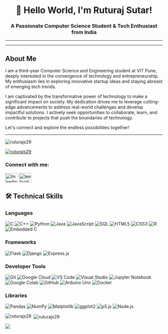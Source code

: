 <h1 align="center">👋 Hello World, I'm Ruturaj Sutar! </h1>
<h3 align="center">A Passionate Computer Science Student & Tech Enthusiast from India</h3>

---
---

## About Me

I am a third-year Computer Science and Engineering student at VIT Pune, deeply interested in the convergence of technology and entrepreneurship. My enthusiasm lies in exploring innovative startup ideas and staying abreast of emerging tech trends.

I am captivated by the transformative power of technology to make a significant impact on society. My dedication drives me to leverage cutting-edge advancements to address real-world challenges and develop impactful solutions. I actively seek opportunities to collaborate, learn, and contribute to projects that push the boundaries of technology.

Let's connect and explore the endless possibilities together!

---


<p align="left"> <img src="https://komarev.com/ghpvc/?username=ruturajs29&label=Profile%20views&color=0e75b6&style=flat" alt="ruturajs29" /> </p>

<p align="left"> <a href="https://github.com/ryo-ma/github-profile-trophy"><img src="https://github-profile-trophy.vercel.app/?username=ruturajs29" alt="ruturajs29" /></a> </p>

<h3 align="left">Connect with me:</h3>
<p align="left">
<a href="https://www.linkedin.com/in/ruturaj-sutar/" target="blank"><img align="center" src="https://raw.githubusercontent.com/rahuldkjain/github-profile-readme-generator/master/src/images/icons/Social/linked-in-alt.svg" alt="linkedin.com/in/ruturaj-sutar-678166216" height="30" width="40" /></a>
  <a href="[https://leetcode.com/ruturaj_sutar](https://leetcode.com/u/ruturajsutar2929/)/" target="_blank">
  <img align="center" src="https://cdn.jsdelivr.net/gh/simple-icons/simple-icons/icons/leetcode.svg" alt="leetcode.com/ruturaj_sutar" height="30" width="40" />
</a>

</p>


## 🛠️ Technical Skills
### Languages

![C](https://img.shields.io/badge/C-00599C?style=flat&logo=c&logoColor=white)
![C++](https://img.shields.io/badge/C++-00599C?style=flat&logo=c%2B%2B&logoColor=white)
![Python](https://img.shields.io/badge/Python-3776AB?style=flat&logo=python&logoColor=white)
![Java](https://img.shields.io/badge/Java-ED8B00?style=flat&logo=java&logoColor=white)
![JavaScript](https://img.shields.io/badge/JavaScript-F7DF1E?style=flat&logo=javascript&logoColor=black)
![SQL](https://img.shields.io/badge/Postgres-316192?style=flat&logo=postgresql&logoColor=white)
![HTML5](https://img.shields.io/badge/HTML5-E34F26?style=flat&logo=html5&logoColor=white)
![CSS3](https://img.shields.io/badge/CSS3-1572B6?style=flat&logo=css3&logoColor=white)
![R](https://img.shields.io/badge/R-276DC3?style=flat&logo=r&logoColor=white)
![Embedded C](https://img.shields.io/badge/Embedded%20C-00599C?style=flat&logo=c&logoColor=white)

### Frameworks

![Flask](https://img.shields.io/badge/Flask-000000?style=flat&logo=flask&logoColor=white)
![Django](https://img.shields.io/badge/Django-092E20?style=flat&logo=django&logoColor=white)
![Express.js](https://img.shields.io/badge/Express.js-000000?style=flat&logo=express&logoColor=white)

### Developer Tools

![Git](https://img.shields.io/badge/Git-F05032?style=flat&logo=git&logoColor=white)
![Google Cloud](https://img.shields.io/badge/Google%20Cloud-4285F4?style=flat&logo=google-cloud&logoColor=white)
![VS Code](https://img.shields.io/badge/VS%20Code-007ACC?style=flat&logo=visual-studio-code&logoColor=white)
![Visual Studio](https://img.shields.io/badge/Visual%20Studio-5C2D91?style=flat&logo=visual-studio&logoColor=white)
![Jupyter Notebook](https://img.shields.io/badge/Jupyter-F37626?style=flat&logo=jupyter&logoColor=white)
![Google Colab](https://img.shields.io/badge/Google%20Colab-F9AB00?style=flat&logo=google-colab&logoColor=white)
![GitHub](https://img.shields.io/badge/GitHub-181717?style=flat&logo=github&logoColor=white)
![Arduino Uno](https://img.shields.io/badge/Arduino-00979D?style=flat&logo=arduino&logoColor=white)
![Docker](https://img.shields.io/badge/Docker-2496ED?style=flat&logo=docker&logoColor=white)

### Libraries

![Pandas](https://img.shields.io/badge/Pandas-150458?style=flat&logo=pandas&logoColor=white)
![NumPy](https://img.shields.io/badge/NumPy-013243?style=flat&logo=numpy&logoColor=white)
![Matplotlib](https://img.shields.io/badge/Matplotlib-11557C?style=flat&logo=Matplotlib&logoColor=white)
![ggplot2](https://img.shields.io/badge/ggplot2-512BD4?style=flat&logo=ggplot2&logoColor=white)
![p5.js](https://img.shields.io/badge/p5.js-ED225D?style=flat&logo=p5.js&logoColor=white)
![Node.js](https://img.shields.io/badge/Node.js-339933?style=flat&logo=node.js&logoColor=white)


<p><img align="left" src="https://github-readme-stats.vercel.app/api/top-langs?username=ruturajs29&show_icons=true&locale=en&layout=compact" alt="ruturajs29" /></p>

<p>&nbsp;<img align="center" src="https://github-readme-stats.vercel.app/api?username=ruturajs29&show_icons=true&locale=en" alt="ruturajs29" /></p>

<p><img align="center" src="https://github-readme-streak-stats.herokuapp.com/?user=ruturajs29&"  /></p>
